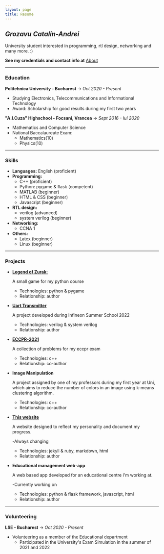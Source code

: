 ```yaml
---
layout: page
title: Resume
---
```


## *Grozavu Catalin-Andrei*
University student interested in programming, rtl design, networking and many more. :)

**See my credentials and contact info at** [About](./about)

---
### **Education**
**Politehnica University - Bucharest** -> *Oct 2020 - Present*

- Studying Electronics, Telecommunications and Informational Technology
- Award: Scholarship for good results during my first two years

**"A.I.Cuza" Highschool - Focsani, Vrancea** -> *Sept 2016 - Iul 2020*
- Mathematics and Computer Science
- National Baccalaureate Exam:
    - Mathematics(10)
    - Physics(10)

---

### **Skills**

- **Languages:** English (proficient)
- **Programming:**
    - C++ (proficient)
    - Python: pygame & flask (competent)
    - MATLAB (beginner)
    - HTML & CSS (beginner)
    - Javascript (beginner)
- **RTL design:**
    - verilog (advanced)
    - system verilog (beginner)
- **Networking:**
    - CCNA 1
- **Others:** 
    - Latex (beginner)
    - Linux (beginner)
---

### **Projects**

- [**Legend of Zurak:**](https://github.com/eazyistired/legend_of_zurak)

    A small game for my python course

    - Technologies: python & pygame
    - Relationship: author

- [**Uart Transmitter**](https://github.com/eazyistired/UART_TRANSMITTER)

    A project developed during Infineon Summer School 2022

    - Technologies: verilog & system verilog
    - Relationship: author
    
- [**ECCPR-2021**](https://github.com/eazyistired/ECCPR-2021)

    A collection of problems for my eccpr exam

    - Technologies: c++
    - Relationship: co-author

- **Image Manipulation**

    A project assigned by one of my professors during my first year at Uni, which aims to reduce the number of colors in an image using k-means clustering algorithm.

    - Technologies: c++
    - Relationship: co-author

- [**This website**](https://eazyistired.github.io/personal-website/)

    A website designed to reflect my personality and document my progress.

    -Always changing

    - Technologies: jekyll & ruby, markdown, html
    - Relationship: author

- **Educational management web-app**

    A web based app developed for an educational centre I'm working at.

    -Currently working on

    - Technologies: python & flask framework, javascript, html
    - Relationship: author

---

### **Volunteering**

**LSE - Bucharest** -> *Oct 2020 - Present*

- Volunteering as a member of the Educational department
    - Participated in the University's Exam Simulation in the summer of 2021 and 2022
    
